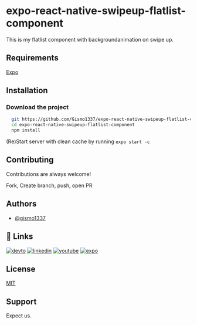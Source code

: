 
 # expo-react-native-swipeup-flatlist-component

This is my flatlist component with backgroundanimation on swipe up.




## Requirements

[Expo](https://docs.expo.dev/)
 

## Installation

### Download the project

```bash
  git https://github.com/Gismo1337/expo-react-native-swipeup-flatlist-component
  cd expo-react-native-swipeup-flatlist-component
  npm install  
```

(Re)Start server with clean cache by running `expo start -c`
## Contributing

Contributions are always welcome!

Fork, Create branch, push, open PR


## Authors

- [@gismo1337](https://www.github.com/gismo1337)


## 🔗 Links
[![devto](https://img.shields.io/badge/dev.to-000?style=for-the-badge&logo=dev.to&logoColor=white)](https://dev.to/gismo1337)
[![linkedin](https://img.shields.io/badge/linkedin-0A66C2?style=for-the-badge&logo=linkedin&logoColor=white)](https://www.linkedin.com/in/sebastianrichter1337/)
[![youtube](https://img.shields.io/badge/youtube-f70025?style=for-the-badge&logo=youtube&logoColor=white)](https://www.youtube.com/gismo1337dev)
[![expo](https://img.shields.io/badge/expo-000000?style=for-the-badge&logo=expo&logoColor=white)](https://expo.dev/@g1sm0?tab=snacks)
## License

[MIT](https://choosealicense.com/licenses/mit/)

## Support

Expect us.

